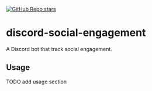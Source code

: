 [![GitHub Repo stars](https://img.shields.io/github/stars/ruankie/discord-social-engagement)](https://github.com/ruankie/discord-social-engagement)

# discord-social-engagement
A Discord bot that track social engagement.

## Usage
TODO add usage section
